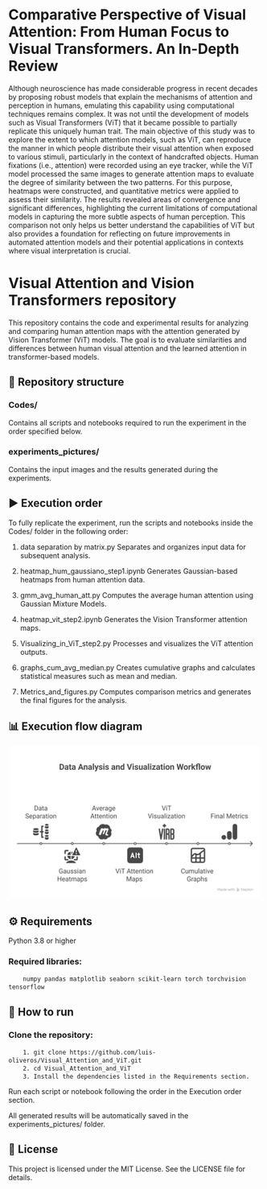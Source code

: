 # Comparative Perspective of Visual Attention: From Human Focus to Visual Transformers. An In-Depth Review

Although neuroscience has made considerable progress in recent decades by proposing robust models that explain the mechanisms of attention and perception in humans, emulating this capability using computational techniques remains complex. It was not until the development of models such as Visual Transformers (ViT) that it became possible to partially replicate this uniquely human trait. The main objective of this study was to explore the extent to which attention models, such as ViT, can reproduce the manner in which people distribute their visual attention when exposed to various stimuli, particularly in the context of handcrafted objects. Human fixations (i.e., attention) were recorded using an eye tracker, while the ViT model processed the same images to generate attention maps to evaluate the degree of similarity between the two patterns. For this purpose, heatmaps were constructed, and quantitative metrics were applied to assess their similarity. The results revealed areas of convergence and significant differences, highlighting the current limitations of computational models in capturing the more subtle aspects of human perception. This comparison not only helps us better understand the capabilities of ViT but also provides a foundation for reflecting on future improvements in automated attention models and their potential applications in contexts where visual interpretation is crucial.

# Visual Attention and Vision Transformers repository

This repository contains the code and experimental results for analyzing and comparing human attention maps with the attention generated by Vision Transformer (ViT) models.
The goal is to evaluate similarities and differences between human visual attention and the learned attention in transformer-based models.

## 📂 Repository structure
### Codes/
Contains all scripts and notebooks required to run the experiment in the order specified below.

### experiments_pictures/
Contains the input images and the results generated during the experiments.

## ▶️ Execution order
To fully replicate the experiment, run the scripts and notebooks inside the Codes/ folder in the following order:

1. data separation by matrix.py
        Separates and organizes input data for subsequent analysis.

2.  heatmap_hum_gaussiano_step1.ipynb
        Generates Gaussian-based heatmaps from human attention data.

3. gmm_avg_human_att.py
        Computes the average human attention using Gaussian Mixture Models.

4. heatmap_vit_step2.ipynb
        Generates the Vision Transformer attention maps.

5. Visualizing_in_ViT_step2.py
        Processes and visualizes the ViT attention outputs.

6. graphs_cum_avg_median.py
        Creates cumulative graphs and calculates statistical measures such as mean and median.

7. Metrics_and_figures.py
        Computes comparison metrics and generates the final figures for the analysis.

## 📊 Execution flow diagram
<p align="center">
  <img src="diagram.png" alt="Execution Flow" width="500">
</p>

## ⚙️ Requirements
Python 3.8 or higher

### Required libraries: 
        numpy pandas matplotlib seaborn scikit-learn torch torchvision tensorflow

## 🚀 How to run

### Clone the repository:
        1. git clone https://github.com/luis-oliveros/Visual_Attention_and_ViT.git
        2. cd Visual_Attention_and_ViT
        3. Install the dependencies listed in the Requirements section.

Run each script or notebook following the order in the Execution order section.

All generated results will be automatically saved in the experiments_pictures/ folder.

## 📄 License
This project is licensed under the MIT License. See the LICENSE file for details.




